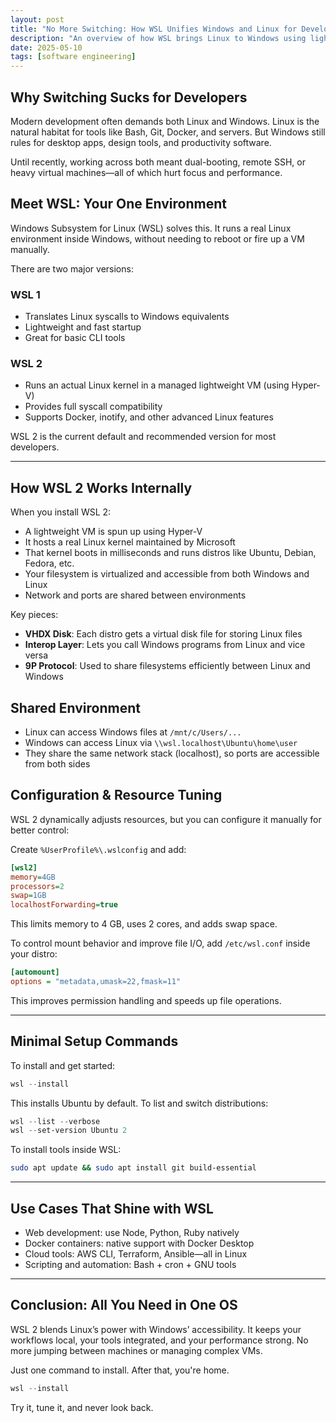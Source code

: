 ```yaml
---
layout: post
title: "No More Switching: How WSL Unifies Windows and Linux for Developers"
description: "An overview of how WSL brings Linux to Windows using lightweight virtualization and deep integration"
date: 2025-05-10
tags: [software engineering]
---
```


## Why Switching Sucks for Developers

Modern development often demands both Linux and Windows. Linux is the natural habitat for tools like Bash, Git, Docker, and servers. But Windows still rules for desktop apps, design tools, and productivity software.

Until recently, working across both meant dual-booting, remote SSH, or heavy virtual machines—all of which hurt focus and performance.

## Meet WSL: Your One Environment

Windows Subsystem for Linux (WSL) solves this. It runs a real Linux environment inside Windows, without needing to reboot or fire up a VM manually.

There are two major versions:

### WSL 1
- Translates Linux syscalls to Windows equivalents
- Lightweight and fast startup
- Great for basic CLI tools

### WSL 2
- Runs an actual Linux kernel in a managed lightweight VM (using Hyper-V)
- Provides full syscall compatibility
- Supports Docker, inotify, and other advanced Linux features

WSL 2 is the current default and recommended version for most developers.

---

## How WSL 2 Works Internally

When you install WSL 2:
- A lightweight VM is spun up using Hyper-V
- It hosts a real Linux kernel maintained by Microsoft
- That kernel boots in milliseconds and runs distros like Ubuntu, Debian, Fedora, etc.
- Your filesystem is virtualized and accessible from both Windows and Linux
- Network and ports are shared between environments

Key pieces:
- **VHDX Disk**: Each distro gets a virtual disk file for storing Linux files
- **Interop Layer**: Lets you call Windows programs from Linux and vice versa
- **9P Protocol**: Used to share filesystems efficiently between Linux and Windows

## Shared Environment

- Linux can access Windows files at `/mnt/c/Users/...`
- Windows can access Linux via `\\wsl.localhost\Ubuntu\home\user`
- They share the same network stack (localhost), so ports are accessible from both sides

## Configuration & Resource Tuning

WSL 2 dynamically adjusts resources, but you can configure it manually for better control:

Create `%UserProfile%\.wslconfig` and add:

```ini
[wsl2]
memory=4GB
processors=2
swap=1GB
localhostForwarding=true
```

This limits memory to 4 GB, uses 2 cores, and adds swap space.

To control mount behavior and improve file I/O, add `/etc/wsl.conf` inside your distro:

```ini
[automount]
options = "metadata,umask=22,fmask=11"
```

This improves permission handling and speeds up file operations.

---

## Minimal Setup Commands

To install and get started:

```powershell
wsl --install
```

This installs Ubuntu by default. To list and switch distributions:

```powershell
wsl --list --verbose
wsl --set-version Ubuntu 2
```

To install tools inside WSL:

```bash
sudo apt update && sudo apt install git build-essential
```

---

## Use Cases That Shine with WSL

- Web development: use Node, Python, Ruby natively
- Docker containers: native support with Docker Desktop
- Cloud tools: AWS CLI, Terraform, Ansible—all in Linux
- Scripting and automation: Bash + cron + GNU tools

---

## Conclusion: All You Need in One OS

WSL 2 blends Linux’s power with Windows’ accessibility. It keeps your workflows local, your tools integrated, and your performance strong. No more jumping between machines or managing complex VMs.

Just one command to install. After that, you're home.

```powershell
wsl --install
```

Try it, tune it, and never look back.